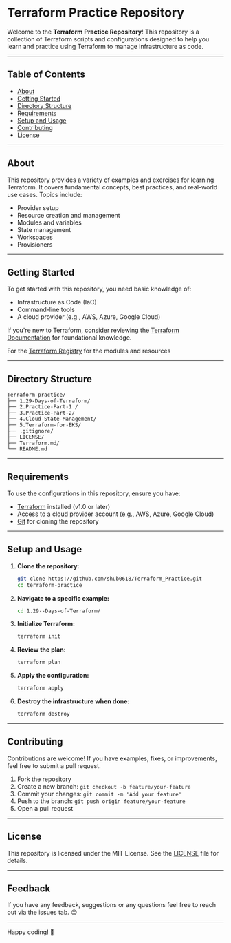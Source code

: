 # Terraform Practice Repository

Welcome to the **Terraform Practice Repository**! This repository is a collection of Terraform scripts and configurations designed to help you learn and practice using Terraform to manage infrastructure as code.

---

## Table of Contents
- [About](#about)
- [Getting Started](#getting-started)
- [Directory Structure](#directory-structure)
- [Requirements](#requirements)
- [Setup and Usage](#setup-and-usage)
- [Contributing](#contributing)
- [License](#license)

---

## About
This repository provides a variety of examples and exercises for learning Terraform. It covers fundamental concepts, best practices, and real-world use cases. Topics include:
- Provider setup
- Resource creation and management
- Modules and variables
- State management
- Workspaces
- Provisioners

---

## Getting Started
To get started with this repository, you need basic knowledge of:
- Infrastructure as Code (IaC)
- Command-line tools
- A cloud provider (e.g., AWS, Azure, Google Cloud)

If you're new to Terraform, consider reviewing the [Terraform Documentation](https://www.terraform.io/docs) for foundational knowledge.

For the [Terraform Registry](https://registry.terraform.io/providers/hashicorp/aws/latest/docs) for the modules and resources

---

## Directory Structure
```
Terraform-practice/
├── 1.29-Days-of-Terraform/              
├── 2.Practice-Part-1 /             
├── 3.Practice-Part-2/
├── 4.Cloud-State-Management/
├── 5.Terraform-for-EKS/            
├── .gitignore/ 
├── LICENSE/
├── Terraform.md/       
└── README.md            
```

---

## Requirements

To use the configurations in this repository, ensure you have:
- [Terraform](https://www.terraform.io/downloads) installed (v1.0 or later)
- Access to a cloud provider account (e.g., AWS, Azure, Google Cloud)
- [Git](https://git-scm.com/) for cloning the repository

---

## Setup and Usage

1. **Clone the repository:**
   ```bash
   git clone https://github.com/shub0618/Terraform_Practice.git
   cd terraform-practice
   ```

2. **Navigate to a specific example:**
   ```bash
   cd 1.29--Days-of-Terraform/
   ```

3. **Initialize Terraform:**
   ```bash
   terraform init
   ```

4. **Review the plan:**
   ```bash
   terraform plan
   ```

5. **Apply the configuration:**
   ```bash
   terraform apply
   ```

6. **Destroy the infrastructure when done:**
   ```bash
   terraform destroy
   ```

---

## Contributing

Contributions are welcome! If you have examples, fixes, or improvements, feel free to submit a pull request.

1. Fork the repository
2. Create a new branch: `git checkout -b feature/your-feature`
3. Commit your changes: `git commit -m 'Add your feature'`
4. Push to the branch: `git push origin feature/your-feature`
5. Open a pull request

---

## License
This repository is licensed under the MIT License. See the [LICENSE](LICENSE) file for details.

---

## Feedback
If you have any feedback, suggestions or any questions feel free to reach out via the issues tab. 😊

---

Happy coding! 🚀
